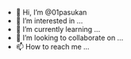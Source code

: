 - 👋 Hi, I’m @01pasukan
- 👀 I’m interested in ...
- 🌱 I’m currently learning ...
- 💞️ I’m looking to collaborate on ...
- 📫 How to reach me ...

<!---
01pasukan/01pasukan is a ✨ special ✨ repository because its `README.md` (this file) appears on your GitHub profile.
You can click the Preview link to take a look at your changes.
--->
